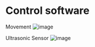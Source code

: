 Control software
====

Movement
![image](https://github.com/user-attachments/assets/c142ac05-e825-492d-b181-8c74935781f7)

Ultrasonic Sensor
![image](https://github.com/user-attachments/assets/b424b9e0-9c20-4b95-a19d-f5df308832e4)
